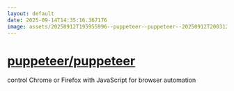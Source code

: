 ```yaml
---
layout: default
date: 2025-09-14T14:35:16.367176
image: assets/20250912T195955996--puppeteer--puppeteer--20250912T200312509--cropped.png
---
```


# [puppeteer/puppeteer](https://github.com/puppeteer/puppeteer)

control Chrome or Firefox with JavaScript for browser automation
